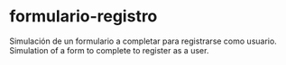 # formulario-registro
Simulación de un formulario a completar para registrarse como usuario.
Simulation of a form to complete to register as a user.

